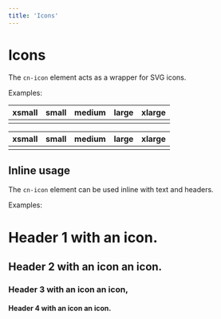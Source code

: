 ```yaml
---
title: 'Icons'
---
```

<div class="column-l">

# <cn-icon noun="design"></cn-icon>Icons

The `cn-icon` element acts as a wrapper for SVG icons.

Examples:

<div class="dark elevation-1 p-1">

| xsmall | small | medium | large | xlarge |
| ------ | ----- | ------ | ----- | ------ |
| <cn-icon noun="check" xsmall></cn-icon> | <cn-icon noun="check" small></cn-icon> | <cn-icon noun="check"></cn-icon> | <cn-icon noun="check" large></cn-icon> | <cn-icon noun="check" xlarge></cn-icon> |

</div>
<div class="light elevation-1 p-1">

| xsmall | small | medium | large | xlarge |
| ------ | ----- | ------ | ----- | ------ |
| <cn-icon noun="check" xsmall></cn-icon> | <cn-icon noun="check" small></cn-icon> | <cn-icon noun="check"></cn-icon> | <cn-icon noun="check" large></cn-icon> | <cn-icon noun="check" xlarge></cn-icon> |

</div>

## Inline usage

The `cn-icon` element can be used inline with text and headers.

Examples:

# Header 1 with <cn-icon noun="myrrys-scarlet"></cn-icon> an icon.
## Header 2 with an icon <cn-icon noun="myrrys-scarlet"></cn-icon> an icon.
### Header 3 with an icon <cn-icon noun="myrrys-scarlet"></cn-icon> an icon,
#### Header 4 with an icon <cn-icon noun="myrrys-scarlet"></cn-icon> an icon.

</div>
